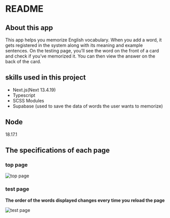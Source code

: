 # README

## About this app

This app helps you memorize English vocabulary. When you add a word, it gets registered in the system along with its meaning and example sentences. On the testing page, you’ll see the word on the front of a card and check if you’ve memorized it. You can then view the answer on the back of the card.

## skills used in this project

- Next.js(Next 13.4.19)
- Typescript
- SCSS Modules
- Supabase (used to save the data of words the user wants to memorize)

## Node

18.17.1

## The specifications of each page

### top page

![top page](https://github.com/user-attachments/assets/7e397e16-f588-4a1b-83d8-5cdd58ac5762)

### test page

**The order of the words displayed changes every time you reload the page**

![test page](https://github.com/user-attachments/assets/6cb65e01-f061-491f-9441-9a99852311ae)
